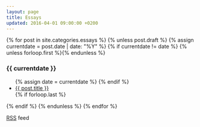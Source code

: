 ```yaml
---
layout: page
title: Essays
updated: 2016-04-01 09:00:00 +0200
---
```

<p>
{% for post in site.categories.essays %}
  {% unless post.draft %}
  {% assign currentdate = post.date | date: "%Y" %}
  {% if currentdate != date %}
    {% unless forloop.first %}</ul>{% endunless %}
    <h3>{{ currentdate }}</h3>
    <ul>
    {% assign date = currentdate %}
  {% endif %}
    <li><a href="{{ post.url | prepend: site.baseurl }}">{{ post.title }}</a></li>
  {% if forloop.last %}</ul>{% endif %}
  {% endunless %}
{% endfor %}
</p>
<p><a href="{{ "/feed.xml" | prepend: site.baseurl }}">RSS</a> feed</p>
